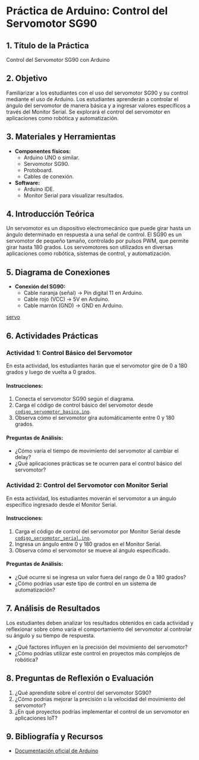 # Práctica de Arduino: Control del Servomotor SG90

## 1. Título de la Práctica
Control del Servomotor SG90 con Arduino

## 2. Objetivo
Familiarizar a los estudiantes con el uso del servomotor SG90 y su control mediante el uso de Arduino. Los estudiantes aprenderán a controlar el ángulo del servomotor de manera básica y a ingresar valores específicos a través del Monitor Serial. Se explorará el control del servomotor en aplicaciones como robótica y automatización.

## 3. Materiales y Herramientas
- **Componentes físicos:**
  - Arduino UNO o similar.
  - Servomotor SG90.
  - Protoboard.
  - Cables de conexión.
- **Software:**
  - Arduino IDE.
  - Monitor Serial para visualizar resultados.

## 4. Introducción Teórica
Un servomotor es un dispositivo electromecánico que puede girar hasta un ángulo determinado en respuesta a una señal de control. El SG90 es un servomotor de pequeño tamaño, controlado por pulsos PWM, que permite girar hasta 180 grados. Los servomotores son utilizados en diversas aplicaciones como robótica, sistemas de control, y automatización.

## 5. Diagrama de Conexiones
- **Conexión del SG90:**
  - Cable naranja (señal) → Pin digital 11 en Arduino.
  - Cable rojo (VCC) → 5V en Arduino.
  - Cable marrón (GND) → GND en Arduino.

[servo](Diagrama/servo.jpg)

## 6. Actividades Prácticas

### Actividad 1: Control Básico del Servomotor
En esta actividad, los estudiantes harán que el servomotor gire de 0 a 180 grados y luego de vuelta a 0 grados.

#### Instrucciones:
1. Conecta el servomotor SG90 según el diagrama.
2. Carga el código de control básico del servomotor desde [`codigo_servomotor_basico.ino`](Codigo/codigo_servomotor_basico.ino).
3. Observa cómo el servomotor gira automáticamente entre 0 y 180 grados.

#### Preguntas de Análisis:
- ¿Cómo varía el tiempo de movimiento del servomotor al cambiar el delay?
- ¿Qué aplicaciones prácticas se te ocurren para el control básico del servomotor?

### Actividad 2: Control del Servomotor con Monitor Serial
En esta actividad, los estudiantes moverán el servomotor a un ángulo específico ingresado desde el Monitor Serial.

#### Instrucciones:
1. Carga el código de control del servomotor por Monitor Serial desde [`codigo_servomotor_serial.ino`](Codigo/codigo_servomotor_serial.ino).
2. Ingresa un ángulo entre 0 y 180 grados en el Monitor Serial.
3. Observa cómo el servomotor se mueve al ángulo especificado.

#### Preguntas de Análisis:
- ¿Qué ocurre si se ingresa un valor fuera del rango de 0 a 180 grados?
- ¿Cómo podrías usar este tipo de control en un sistema de automatización?

## 7. Análisis de Resultados
Los estudiantes deben analizar los resultados obtenidos en cada actividad y reflexionar sobre cómo varía el comportamiento del servomotor al controlar su ángulo y su tiempo de respuesta.

- ¿Qué factores influyen en la precisión del movimiento del servomotor?
- ¿Cómo podrías utilizar este control en proyectos más complejos de robótica?

## 8. Preguntas de Reflexión o Evaluación
1. ¿Qué aprendiste sobre el control del servomotor SG90?
2. ¿Cómo podrías mejorar la precisión o la velocidad del movimiento del servomotor?
3. ¿En qué proyectos podrías implementar el control de un servomotor en aplicaciones IoT?

## 9. Bibliografía y Recursos
- [Documentación oficial de Arduino](https://www.arduino.cc/reference/en/)
